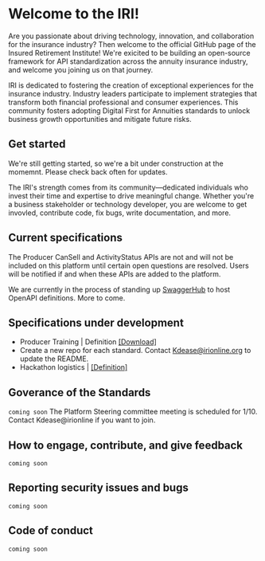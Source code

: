 # Welcome to the IRI!

Are you passionate about driving technology, innovation, and collaboration for the insurance industry? Then welcome to the official GitHub page of the Insured Retirement Institute! We're exicited to be building an open-source framework for API standardization across the annuity insurance industry, and welcome you joining us on that journey.

IRI is dedicated to fostering the creation of exceptional experiences for the insurance industry. Industry leaders participate to implement strategies that transform both financial professional and consumer experiences. This community fosters adopting Digital First for Annuities standards to unlock business growth opportunities and mitigate future risks. 

## Get started

We're still getting started, so we're a bit under construction at the momemnt. Please check back often for updates.

The IRI's strength comes from its community—dedicated individuals who invest their time and expertise to drive meaningful change. Whether you're a business stakeholder or technology developer, you are welcome to get invovled, contribute code, fix bugs, write documentation, and more.

## Current specifications
The Producer CanSell and ActivityStatus APIs are not and will not be included on this platform until certain open questions are resolved. Users will be notified if and when these APIs are added to the platform.

We are currently in the process of standing up [SwaggerHub](https://wwww.swaggerhub.com) to host OpenAPI definitions. More to come.

<!-- This section is commented out and won't show up -->
<!-- 

- Producer Can Sell | [[Definition]](https://app.swaggerhub.com/apis/curtislawhorn/IRI-APIs/1.0.0#/Producer%20Can%20Sell%20(under%20construction)/post_producer_can_sells_searches) [[Download]](/Specifications/Producer%20Can%20Sell)
- Activity Status | [[Definition]](https://app.swaggerhub.com/apis/curtislawhorn/IRI-APIs/1.0.0#/Policy%20Activity%20Status%20(under%20construction)/post_policy_statuses_searches) [[Download]](/Specifications/Activity%20Status)
- Replacements | [[Definition]](https://app.swaggerhub.com/apis/curtislawhorn/IRI-APIs/1.0.0#/Policy%20Replacements%20(under%20construction)) [[Download]](/Specifications/Replacements)
-->
## Specifications under development
- Producer Training | Definition [[Download]](https://github.com/Insured-Retirement-Institute/Producer-Training)
- Create a new repo for each standard. Contact Kdease@irionline.org to update the README.
- Hackathon logistics | [[Definition]](https://github.com/Insured-Retirement-Institute/Hackathon)

## Goverance of the Standards 

`coming soon` The Platform Steering committee meeting is scheduled for 1/10. Contact Kdease@irionline if you want to join. 

## How to engage, contribute, and give feedback

`coming soon`

## Reporting security issues and bugs

`coming soon`

## Code of conduct

`coming soon`
